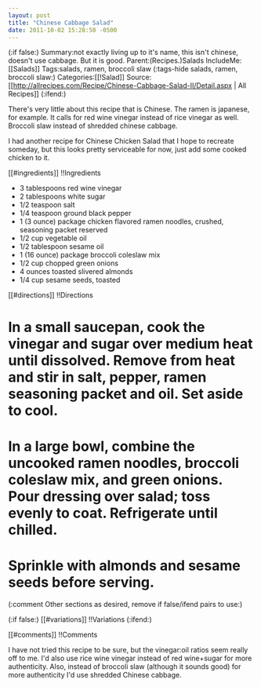 ```yaml
---
layout: post
title: "Chinese Cabbage Salad"
date: 2011-10-02 15:28:50 -0500
---
```

(:if false:)
Summary:not exactly living up to it's name, this isn't chinese, doesn't use cabbage. But it is good.
Parent:(Recipes.)Salads
IncludeMe:[[Salads]]
Tags:salads, ramen, broccoli slaw
(:tags-hide salads, ramen, broccoli slaw:)
Categories:[[!Salad]]
Source:[[http://allrecipes.com/Recipe/Chinese-Cabbage-Salad-II/Detail.aspx | All Recipes]]
(:ifend:)

There's very little about this recipe that is Chinese. The ramen is japanese, for example. It calls for red wine vinegar instead of rice vinegar as well. Broccoli slaw instead of shredded chinese cabbage.

I had another recipe for Chinese Chicken Salad that I hope to recreate someday, but this looks pretty serviceable for now, just add some cooked chicken to it.

[[#ingredients]]
!!Ingredients
* 3 tablespoons red wine vinegar
* 2 tablespoons white sugar
* 1/2 teaspoon salt
* 1/4 teaspoon ground black pepper
* 1 (3 ounce) package chicken flavored ramen noodles, crushed, seasoning packet reserved
* 1/2 cup vegetable oil
* 1/2 tablespoon sesame oil
* 1 (16 ounce) package broccoli coleslaw mix
* 1/2 cup chopped green onions
* 4 ounces toasted slivered almonds
* 1/4 cup sesame seeds, toasted


[[#directions]]
!!Directions
# In a small saucepan, cook the vinegar and sugar over medium heat until dissolved. Remove from heat and stir in salt, pepper, ramen seasoning packet and oil. Set aside to cool.

# In a large bowl, combine the uncooked ramen noodles, broccoli coleslaw mix, and green onions. Pour dressing over salad; toss evenly to coat. Refrigerate until chilled.

# Sprinkle with almonds and sesame seeds before serving.


(:comment         Other sections as desired, remove if false/ifend pairs  to use:)

(:if false:)
[[#variations]]
!!Variations
(:ifend:)

[[#comments]]
!!Comments

I have not tried this recipe to be sure, but the vinegar:oil ratios seem really off to me. I'd also use rice wine vinegar instead of red wine+sugar for more authenticity. Also, instead of broccoli slaw (although it sounds good) for more authenticity I'd use shredded Chinese cabbage.

